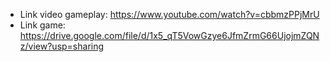- Link video gameplay:
https://www.youtube.com/watch?v=cbbmzPPjMrU
- Link game: 
https://drive.google.com/file/d/1x5_qT5VowGzye6JfmZrmG66UjojmZQNz/view?usp=sharing
